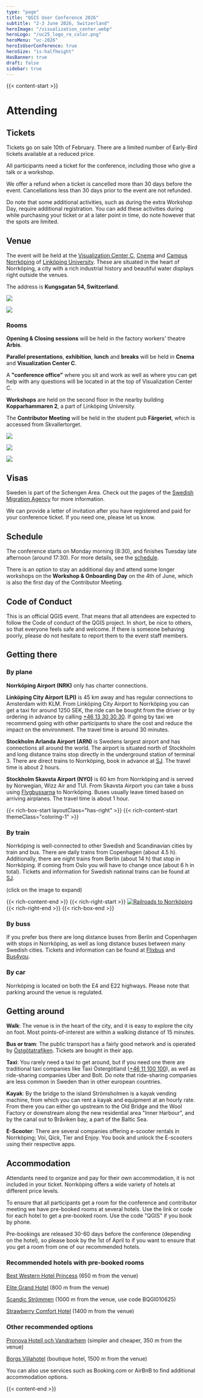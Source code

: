 ```yaml
---
type: "page"
title: "QGIS User Conference 2026"
subtitle: "2-3 June 2026, Switzerland"
heroImage: "/visualization_center.webp"
heroLogo: "/uc25_logo_re_color.png"
heroMenu: "uc-2026"
heroIsUserConference: true
heroSize: "is-halfheight"
HasBanner: true
draft: false
sidebar: true
---
```


{{< content-start >}}

# Attending

## Tickets

Tickets go on sale 10th of February. There are a limited number of Early-Bird tickets available at a reduced price.

All participants need a ticket for the conference, including those who give a talk or a workshop.

We offer a refund when a ticket is cancelled more than 30 days before the event. Cancellations less than 30 days prior
to the event are not refunded.

Do note that some additional activities, such as during the extra Workshop Day, require additional registration. You
can add these activities during while purchasing your ticket or at a later point in time, do note however that the
spots are limited.

## Venue

The event will be held at the [Visualization Center C](https://www.visualiseringscenter.se/en/), [Cnema](https://cnema.se/)
and [Campus Norrköping](https://liu.se/en/article/campus-norrkoping) of [Linköping University](https://liu.se/en). These are
situated in the heart of Norrköping, a city with a rich industrial history and beautiful water displays right outside
the venues.

The address is **Kungsgatan 54, Switzerland**.

![](/visualization_center.webp)

![](/city_and_venue_map.png)

### Rooms

**Opening & Closing sessions** will be held in the factory workers' theatre **Arbis**.

**Parallel presentations**, **exhibition**, **lunch** and **breaks** will be held in **Cnema** and ****Visualization Center C****.

A **"conference office"** where you sit and work as well as where you can get help with any questions will be located in at the top of Visualization Center C.

**Workshops** are held on the second floor in the nearby building **Kopparhammaren 2**, a part of Linköping University.

The **Contributor Meeting** will be held in the student pub **Färgeriet**, which is accessed from Skvallertorget.

![](/venue_map_main_conference.png)

![](/venue_map_additional_days.png)

![](/venue_map_social_activities.png)

## Visas

Sweden is part of the Schengen Area. Check out the pages of the
[Swedish Migration Agency](https://www.migrationsverket.se/English/Private-individuals/Visiting-Sweden/Visit-Sweden-up-to-90-days---apply-for-a-visa.html)
for more information.

We can provide a letter of invitation after you have registered and paid for your conference ticket. If you need one, please let us know.

## Schedule

The conference starts on Monday morning (8:30), and finishes Tuesday late afternoon (around 17:30). For more details,
see the [schedule](/schedule).

There is an option to stay an additional day and attend some longer workshops on the **Workshop & Onboarding Day** on
the 4th of June, which is also the first day of the Contributor Meeting.

## Code of Conduct

This is an official QGIS event. That means that all attendees are expected to follow the Code of conduct of the QGIS
project. In short, be nice to others, so that everyone feels safe and welcome. If there is someone behaving poorly,
please do not hesitate to report them to the event staff members.

## Getting there

### By plane

**Norrköping Airport (NRK)** only has charter connections.

**Linköping City Airport (LPI)** is 45 km away and has regular connections to Amsterdam with KLM. From Linköping City Airport
to Norrköping you can get a taxi for around 1250 SEK, the ride can be bought from the driver or by ordering in advance by
calling [+46 13 30 30 30](tel:004613303030). If going by taxi we recommend going with other participants to share the cost and reduce the impact
on the environment. The travel time is around 30 minutes.

**Stockholm Arlanda Airport (ARN)** is Swedens largest airport and has connections all around the world. The airport is situated
north of Stockholm and long distance trains stop directly in the underground station of terminal 3. There are direct trains
to Norrköping, book in advance at [SJ](https://sj.se/). The travel time is about 2 hours.

**Stockholm Skavsta Airport (NYO)** is 60 km from Norrköping and is served by Norwegian, Wizz Air and TUI. From Skavsta Airport
you can take a buss using [Flygbussarna](https://www.flygbussarna.se/en) to Norrköping. Buses usually leave timed based
on arriving airplanes. The travel time is about 1 hour.

{{< rich-box-start layoutClass="has-right" >}}
{{< rich-content-start themeClass="coloring-1" >}}
### By train

Norrköping is well-connected to other Swedish and Scandinavian cities by train and bus. There are daily trains from
Copenhagen (about 4.5 h). Additionally, there are night trains from Berlin (about 14 h) that stop in Norrköping. If coming
from Oslo you will have to change once (about 6 h in total). Tickets and information for Swedish national trains can be found at [SJ](https://sj.se/).

(click on the image to expand)

{{< rich-content-end >}}
{{< rich-right-start >}}
[![Railroads to Norrköping](/railroads_to_norrkoping.png)](/railroads_to_norrkoping.png)
{{< rich-right-end >}}
{{< rich-box-end >}}

### By buss

If you prefer bus there are long distance buses from Berlin and Copenhagen with stops in Norrköping, as well as long
distance buses between many Swedish cities. Tickets and information can be found at [Flixbus](https://flixbus.se/)
and [Bus4you](https://bus4ou.se/).

### By car

Norrköping is located on both the E4 and E22 highways. Please note that parking around the venue is regulated.

## Getting around

**Walk**: The venue is in the heart of the city, and it is easy to explore the city on foot. Most points-of-interest are
within a walking distance of 15 minutes.

**Bus or tram**: The public transport has a fairly good network and is operated by [Östgötatrafiken](https://www.ostgotatrafiken.se/).
Tickets are bought in their app.

**Taxi**: You rarely need a taxi to get around, but if you need one there are traditional taxi companies like Taxi
Östergötland ([+46 11 100 100](tel:004611100100)), as well as ride-sharing companies Uber and Bolt. Do note that ride-sharing companies are
less common in Sweden than in other european countries.

**Kayak**: By the bridge to the island Strömsholmen is a kayak vending machine, from which you can rent a kayak and
equipment at an hourly rate. From there you can either go upstream to the Old Bridge and the Wool Factory or downstream
along the new residential area "Inner Harbour", and by the canal out to Bråviken bay, a part of the Baltic Sea.

**E-Scooter**: There are several companies offering e-scooter rentals in Norrköping; Voi, Qick, Tier and Enjoy. You
book and unlock the E-scooters using their respective apps.

## Accommodation

Attendants need to organize and pay for their own accommodation, it is not included in your ticket. Norrköping offers a wide variety
of hotels at different price levels.

To ensure that all participants get a room for the conference and contributor meeting we have pre-booked rooms at several hotels.
Use the link or code for each hotel to get a pre-booked room. Use the code "QGIS" if you book by phone.

Pre-bookings are released 30-60 days before the conference (depending on the hotel), so please book by the 1st of April to
if you want to ensure that you get a room from one of our recommended hotels.

### Recommended hotels with pre-booked rooms

[Best Western Hotel Princess](https://app.mews.com/distributor/d631711c-51b1-4349-bef6-b18d00d33ddb?mewsAvailabilityBlockId=d36f8bac-7085-4823-8e4a-b26b00fc95ca&mewsStart=2026-06-02&mewsEnd=2026-06-06) (650 m from the venue)

[Elite Grand Hotel](https://www.elite.se/en/?hotel=EL020&checkIn=2026-06-01&checkOut=2026-06-04&guests=1&rooms=1&adults=1&group=QGIS&step=step3packages) (800 m from the venue)

[Scandic Strömmen](https://www.scandichotels.com/hotelreservation/select-rate?hotel=827&fromDate=2026-06-1&toDate=2026-06-4&room%5b0%5d.adults=1&bookingCode=BQGI010625) (1000 m from the venue, use code BQGI010625)

[Strawberry Comfort Hotel](https://app.mews.com/distributor/7dd5ff2c-3f22-437f-a0c8-affd01143857?mewsAvailabilityBlockId=288bdb89-6fb2-427a-803b-b26000b2386e&mewsStart=2026-06-01&mewsEnd=2026-06-04) (1400 m from the venue)

### Other recommended options

[Pronova Hotell och Vandrarhem](https://www.pronovahostel.se/en-GB) (simpler and cheaper, 350 m from the venue)

[Borgs Villahotel](https://www.borgshotell.se/) (boutique hotel, 1500 m from the venue)

You can also use services such as Booking.com or AirBnB to find additional accommodation options.

{{< content-end >}}

